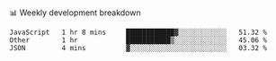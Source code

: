 📊 Weekly development breakdown
<!--START_SECTION:waka-->
```text
JavaScript   1 hr 8 mins     ████████████▓░░░░░░░░░░░░   51.32 % 
Other        1 hr            ███████████▒░░░░░░░░░░░░░   45.06 % 
JSON         4 mins          ▓░░░░░░░░░░░░░░░░░░░░░░░░   03.32 % 
```
<!--END_SECTION:waka-->
